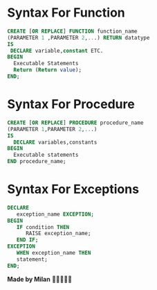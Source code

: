 # Syntax For Function

```sql
CREATE [OR REPLACE] FUNCTION function_name
(PARAMETER 1 ,PARAMETER 2,...) RETURN datatype
IS
 DECLARE variable,constant ETC.
BEGIN
  Executable Statements
  Return (Return value);
END;
```

# Syntax For Procedure

```sql
CREATE [OR REPLACE] PROCEDURE procedure_name
(PARAMETER 1,PARAMETER 2,...)
IS
  DECLARE variables,constants
BEGIN
  Executable statements
END procedure_name;
```

# Syntax For Exceptions
```sql
DECLARE 
   exception_name EXCEPTION; 
BEGIN 
   IF condition THEN 
      RAISE exception_name; 
   END IF; 
EXCEPTION 
   WHEN exception_name THEN 
   statement; 
END; 
```

**Made by Milan** 🧑🏻‍💻🌐🚀